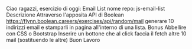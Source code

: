 Ciao ragazzi,
esercizio di oggi: Email List
nome repo: js-email-list
Descrizione
Attraverso l'apposita API di Boolean https://flynn.boolean.careers/exercises/api/random/mail generare 10 indirizzi email e stamparli in pagina all'interno di una lista.
Bonus
Abbellire con CSS o Bootstrap
Inserire un bottone che al click faccia il fetch altre 10 mail (sostituendo le altre)
Buon Lavoro
